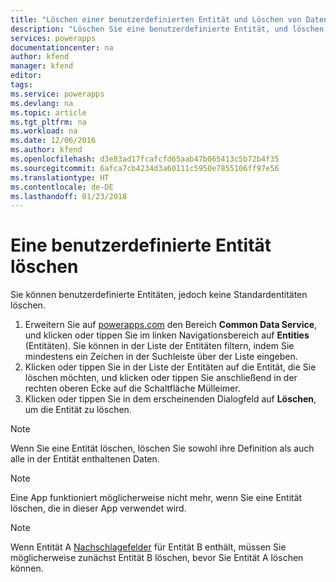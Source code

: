 ```yaml
---
title: "Löschen einer benutzerdefinierten Entität und Löschen von Daten | Microsoft-Dokumentation"
description: "Löschen Sie eine benutzerdefinierte Entität, und löschen Sie alle Daten."
services: powerapps
documentationcenter: na
author: kfend
manager: kfend
editor: 
tags: 
ms.service: powerapps
ms.devlang: na
ms.topic: article
ms.tgt_pltfrm: na
ms.workload: na
ms.date: 12/06/2016
ms.author: kfend
ms.openlocfilehash: d3e83ad17fcafcfd65aab47b065413c5b72b4f35
ms.sourcegitcommit: 6afca7cb4234d3a60111c5950e7855106ff97e56
ms.translationtype: HT
ms.contentlocale: de-DE
ms.lasthandoff: 01/23/2018
---
```

# <a name="delete-a-custom-entity"></a>Eine benutzerdefinierte Entität löschen
Sie können benutzerdefinierte Entitäten, jedoch keine Standardentitäten löschen.

1. Erweitern Sie auf [powerapps.com](https://web.powerapps.com) den Bereich **Common Data Service**, und klicken oder tippen Sie im linken Navigationsbereich auf **Entities** (Entitäten). Sie können in der Liste der Entitäten filtern, indem Sie mindestens ein Zeichen in der Suchleiste über der Liste eingeben.
2. Klicken oder tippen Sie in der Liste der Entitäten auf die Entität, die Sie löschen möchten, und klicken oder tippen Sie anschließend in der rechten oberen Ecke auf die Schaltfläche Mülleimer.
3. Klicken oder tippen Sie in dem erscheinenden Dialogfeld auf **Löschen**, um die Entität zu löschen.

>[!NOTE]
>Wenn Sie eine Entität löschen, löschen Sie sowohl ihre Definition als auch alle in der Entität enthaltenen Daten.

>[!NOTE]
>Eine App funktioniert möglicherweise nicht mehr, wenn Sie eine Entität löschen, die in dieser App verwendet wird.

>[!NOTE]
>Wenn Entität A [Nachschlagefelder](data-platform-entity-lookup.md) für Entität B enthält, müssen Sie möglicherweise zunächst Entität B löschen, bevor Sie Entität A löschen können.

